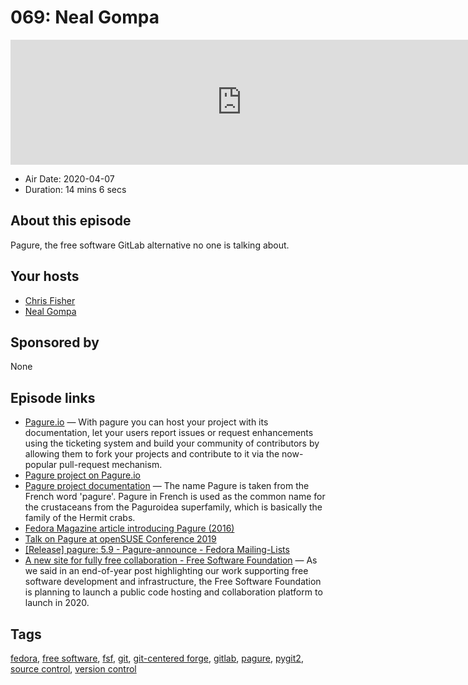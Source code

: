 # 069: Neal Gompa

<iframe src="https://player.fireside.fm/v2/WTrMvATU+4HugjoN3?theme=dark" width="740" height="200" frameborder="0" scrolling="no"></iframe>

* Air Date: 2020-04-07
* Duration: 14 mins 6 secs

## About this episode

Pagure, the free software GitLab alternative no one is talking about.

## Your hosts
* [Chris Fisher](https://extras.show//hosts/chrislas)
* [Neal Gompa](https://extras.show//guests/nealgompa)

## Sponsored by

None



## Episode links

  * [Pagure.io](https://pagure.io/ "Pagure.io") — With pagure you can host your project with its documentation, let your users report issues or request enhancements using the ticketing system and build your community of contributors by allowing them to fork your projects and contribute to it via the now-popular pull-request mechanism.
  * [Pagure project on Pagure.io](https://pagure.io/pagure "Pagure project on Pagure.io")
  * [Pagure project documentation](https://docs.pagure.org/pagure "Pagure project documentation") — The name Pagure is taken from the French word 'pagure'. Pagure in French is used as the common name for the crustaceans from the Paguroidea superfamily, which is basically the family of the Hermit crabs. 
  * [Fedora Magazine article introducing Pagure (2016)](https://fedoramagazine.org/pagure-diy-git-project-hosting/ "Fedora Magazine article introducing Pagure \(2016\)")
  * [Talk on Pagure at openSUSE Conference 2019](https://www.youtube.com/watch?v=wastUxOT6IQ "Talk on Pagure at openSUSE Conference 2019")
  * [[Release] pagure: 5.9 - Pagure-announce - Fedora Mailing-Lists](https://lists.pagure.io/archives/list/pagure-announce@lists.pagure.io/thread/CUIUPWEDHUAXN6P6JP5ETHVNEO6R55P5/ "\[Release\] pagure: 5.9 - Pagure-announce - Fedora Mailing-Lists")
  * [A new site for fully free collaboration - Free Software Foundation](https://www.fsf.org/blogs/sysadmin/coming-soon-a-new-site-for-fully-free-collaboration "A new site for fully free collaboration - Free Software Foundation") — As we said in an end-of-year post highlighting our work supporting free software development and infrastructure, the Free Software Foundation is planning to launch a public code hosting and collaboration platform to launch in 2020. 



## Tags

[fedora](https://extras.show//tags/fedora), [free software](https://extras.show//tags/free%20software), [fsf](https://extras.show//tags/fsf), [git](https://extras.show//tags/git), [git-centered forge](https://extras.show//tags/git-centered%20forge), [gitlab](https://extras.show//tags/gitlab), [pagure](https://extras.show//tags/pagure), [pygit2](https://extras.show//tags/pygit2), [source control](https://extras.show//tags/source%20control), [version control](https://extras.show//tags/version%20control)